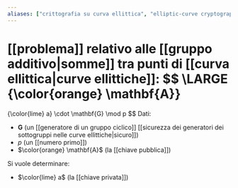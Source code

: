 ```yaml
---
aliases: ["crittografia su curva ellittica", "elliptic-curve cryptography"]
---
```


[[problema]] relativo alle [[gruppo additivo|somme]] tra punti di [[curva ellittica|curve ellittiche]]:
$$
\LARGE 
{\color{orange} \mathbf{A}}
=
{\color{lime} a} \cdot \mathbf{G} \mod p
$$
Dati:
- $\mathbf{G}$ (un [[generatore di un gruppo ciclico]] [[sicurezza dei generatori dei sottogruppi nelle curve ellittiche|sicuro]])
- $p$ (un [[numero primo]])
- $\color{orange} \mathbf{A}$ (la [[chiave pubblica]])

Si vuole determinare:
- $\color{lime} a$ (la [[chiave privata]])
